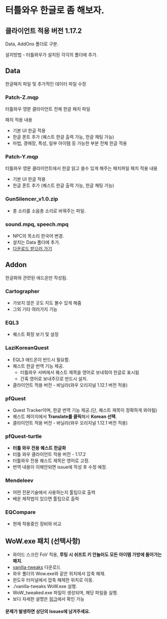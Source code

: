 # 터틀와우 한글로 좀 해보자.


## 클라이언트 적용 버전 1.17.2 
Data, AddOns 폴더로 구분.

설치방법 - 터틀와우가 설치된 각각의 폴더에 추가.


## Data
한글패치 파일 및 추가적인 데이터 파일 수정

### Patch-Z.mqp
터틀와우 영문 클라이언트 전체 한글 패치 파일

패치 적용 내용
* 기본 UI 한글 적용
* 한글 폰트 추가 (퀘스트 한글 출력 가능, 한글 채팅 가능)
* 마법, 경매장, 특성, 일부 아이템 등 가능한 부분 전체 한글 적용

### Patch-Y.mqp
터틀와우 영문 클라이언트에서 한글 읽고 쓸수 있게 해주는 패치파일
패치 적용 내용
* 기본 UI 한글 적용
* 한글 폰트 추가 (퀘스트 한글 출력 가능, 한글 채팅 가능)

### GunSilencer_v1.0.zip
* 총 소리를 소음총 소리로 바꿔주는 파일.

### sound.mpq, speech.mpq
* NPC의 목소리 한국어 변경.
* 설치는 Data 폴더에 추가.
* [다운로드 받으러 가기](http://naver.me/5KbRjehg)


## Addon
한글화와 관련된 애드온만 작성됨.

### Cartographer
* 가보지 않은 곳도 지도 볼수 있게 해줌
* 그외 기타 여러가지 기능

### EQL3
* 퀘스트 확장 보기 및 설정

### LaziKoreanQuest
* EQL3 애드온이 반드시 필요함.
* 퀘스트 한글 번역 기능 제공.
  - 터틀와우 서버에서 퀘스트 제목을 영어로 보내줘야 한글로 표시됨
  -  간혹 영어로 보내주므로 반드시 설치.
* 클라이언트 적용 버전 - 바닐라(와우 오리지널 1.12.1 버전 적용)   

### pfQuest
* Quest Tracker이며, 한글 번역 기능 제공.(단, 퀘스트 제목이 정확하게 와야됨)
* 퀘스트 페이지에서 **Translate를 클릭**해서 **Korean 선택**.
* 클라이언트 적용 버전 - 바닐라(와우 오리지널 1.12.1 버전 적용)

### pfQuest-turtle
* **터틀 와우 전용 퀘스트 한글화**
* 터틀 와우 클라이언트 적용 버전 - 1.17.2
* 터틀와우 전용 퀘스트 제목은 영어로 고정.
* 번역 내용이 이해안되면 issue에 작성 후 수정 예정.

### Mendeleev
* 어떤 전문기술에서 사용하는지 툴팁으로 출력
* 배운 제작법이 있으면 툴팁으로 출력

### EQCompare
* 현재 착용중인 장비와 비교
  

## WoW.exe 패치 (선택사항)
* 와이드 스크린 FoV 적용, **루팅 시 쉬프트 키 안눌러도 모든 아이템 가방에 들어가는 패치**.
* [vanilla-tweaks](https://github.com/brndd/vanilla-tweaks/releases/download/v1.6.0/vanilla-tweaks_v1.6.0_x86_64-pc-windows-gnu.zip) 다운로드
* 와우 폴더의 Wow.exe와 같은 위치에서 압축 해재.
* 윈도우 터미널에서 압축 해제한 위치로 이동.
* ./vanilla-tweaks WoW.exe 실행.
* WoW_tweaked.exe 파일이 생성되며, 해당 파일을 실행.
* 보다 자세한 설명은 [링크](https://github.com/brndd/vanilla-tweaks)에서 확인 가능


#### 문제가 발생하면 상단의 Issues에 남겨주세요.